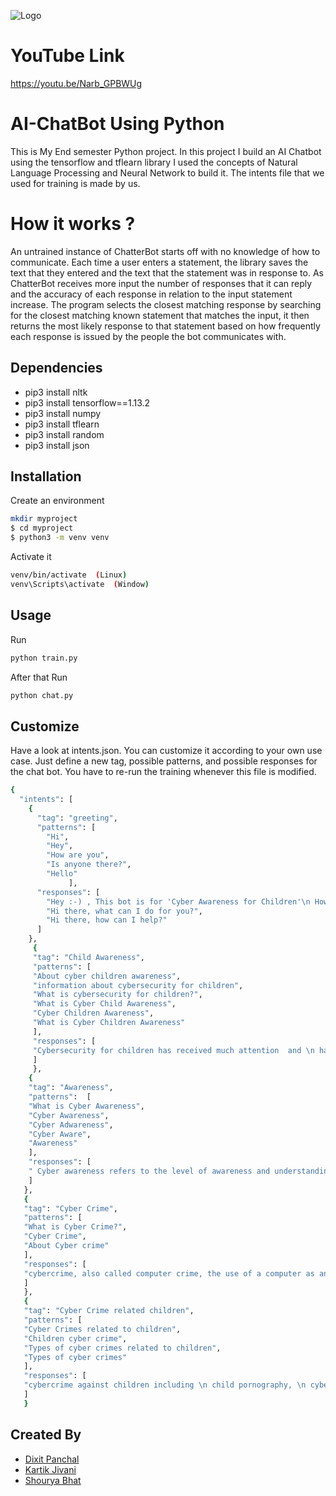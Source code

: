 
![Logo](https://chatgen.ai/wp-content/uploads/2021/02/chatbot-training.png)



# YouTube Link 

https://youtu.be/Narb_GPBWUg

# AI-ChatBot Using Python


This is My End semester Python project. In this project I build an AI Chatbot using the tensorflow and tflearn library I used the concepts of Natural Language Processing and Neural Network to build it. The intents file that we used for training is made by us.
# How it works ?
An untrained instance of ChatterBot starts off with no knowledge of how to communicate. Each time a user enters a statement, the library saves the text that they entered and the text that the statement was in response to. As ChatterBot receives more input the number of responses that it can reply and the accuracy of each response in relation to the input statement increase. The program selects the closest matching response by searching for the closest matching known statement that matches the input, it then returns the most likely response to that statement based on how frequently each response is issued by the people the bot communicates with.


## Dependencies

- pip3 install nltk
- pip3 install tensorflow==1.13.2
- pip3 install numpy
- pip3 install tflearn
- pip3 install random
- pip3 install json

## Installation

Create an environment

```bash
mkdir myproject
$ cd myproject
$ python3 -m venv venv
```
Activate it

```bash
venv/bin/activate  (Linux)
venv\Scripts\activate  (Window)
```
## Usage
Run
```bash
python train.py
```
After that Run
```bash
python chat.py
```
## Customize
Have a look at intents.json. You can customize it according to your own use case. Just define a new tag, possible patterns, and possible responses for the chat bot. You have to re-run the training whenever this file is modified.

```bash
{
  "intents": [
    {
      "tag": "greeting",
      "patterns": [
        "Hi",
        "Hey",
        "How are you",
        "Is anyone there?",
        "Hello"
             ],
      "responses": [
        "Hey :-) , This bot is for 'Cyber Awareness for Children'\n How can i help you? ",
        "Hi there, what can I do for you?",
        "Hi there, how can I help?"
      ]
    },
     {
     "tag": "Child Awareness",
     "patterns": [
     "About cyber children awareness",
     "information about cybersecurity for children",
     "What is cybersecurity for children?",
     "What is Cyber Child Awareness",
     "Cyber Children Awareness",
     "What is Cyber Children Awareness" 
     ],
     "responses": [
     "Cybersecurity for children has received much attention  and \n has become a rapidly growing topic due to the increased availability of the internet to children and \n their consequent exposure to various online risks"
     ]
     },
    {
    "tag": "Awareness",
    "patterns":  [
    "What is Cyber Awareness",
    "Cyber Awareness",
    "Cyber Adwareness",
    "Cyber Aware",
    "Awareness"
    ],
    "responses": [
    " Cyber awareness refers to the level of awareness and understanding end users  have about \n     cybersecurity best practices and the cyber threats that their networks or organizations face everyday "
    ]
   },
   {
   "tag": "Cyber Crime",
   "patterns": [
   "What is Cyber Crime?",
   "Cyber Crime",
   "About Cyber crime"
   ],
   "responses": [
   "cybercrime, also called computer crime, the use of a computer as an instrument to further illegal \n ends, such as committing fraud, trafficking in child pornography and intellectual property, stealing \n identities, or violating privacy."
   ]
   },
   {
   "tag": "Cyber Crime related children",
   "patterns": [
   "Cyber Crimes related to children",
   "Children cyber crime",
   "Types of cyber crimes related to children",
   "Types of cyber crimes"
   ],
   "responses": [
   "cybercrime against children including \n child pornography, \n cyber stalking, \n cyber bullying, \n defamation, \n grooming, \n hacking, \n identity theft, \n online child trafficking, \n online extortion, \n  sexual harassment, \n violation of privacy."
   ]
   }
   ```
   
## Created By

- [Dixit Panchal](https://www.linkedin.com/in/dixit-panchal-1b55911b6/)
- [Kartik Jivani](https://www.linkedin.com/in/kartik-jivani-a62078199/)
- [Shourya Bhat](https://www.linkedin.com/in/shourya-bhat-6161a41ab/)